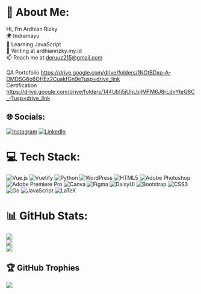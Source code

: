 # 💫 About Me:
Hi, I’m Ardhian Rizky<br>🌍 Indramayu<br>🌱 Learning JavaScript<br>📝 Writing at ardhianrizky.my.id<br>📫 Reach me at deruuz215@gmail.com <br> <br> QA Portofolio https://drive.google.com/drive/folders/1NOtBDxp-A-DMDSG6o6OHEz2CuakfGn9e?usp=drive_link <br> Certification https://drive.google.com/drive/folders/144UbIi5jUhLbjIMFM6J8rLdvYteQ8C_-?usp=drive_link


## 🌐 Socials:
[![Instagram](https://img.shields.io/badge/Instagram-%23E4405F.svg?logo=Instagram&logoColor=white)](https://instagram.com/@deruu215) [![LinkedIn](https://img.shields.io/badge/LinkedIn-%230077B5.svg?logo=linkedin&logoColor=white)](https://linkedin.com/in/https://www.linkedin.com/in/ardhianrizky/) 

# 💻 Tech Stack:
![Vue.js](https://img.shields.io/badge/vue.js-%2335495e.svg?style=for-the-badge&logo=vuedotjs&logoColor=%234FC08D) ![Vuetify](https://img.shields.io/badge/Vuetify-1867C0?style=for-the-badge&logo=vuetify&logoColor=AEDDFF) ![Python](https://img.shields.io/badge/python-3670A0?style=for-the-badge&logo=python&logoColor=ffdd54) ![WordPress](https://img.shields.io/badge/WordPress-%23117AC9.svg?style=for-the-badge&logo=WordPress&logoColor=white) ![HTML5](https://img.shields.io/badge/html5-%23E34F26.svg?style=for-the-badge&logo=html5&logoColor=white) ![Adobe Photoshop](https://img.shields.io/badge/adobe%20photoshop-%2331A8FF.svg?style=for-the-badge&logo=adobe%20photoshop&logoColor=white) ![Adobe Premiere Pro](https://img.shields.io/badge/Adobe%20Premiere%20Pro-9999FF.svg?style=for-the-badge&logo=Adobe%20Premiere%20Pro&logoColor=white) ![Canva](https://img.shields.io/badge/Canva-%2300C4CC.svg?style=for-the-badge&logo=Canva&logoColor=white) ![Figma](https://img.shields.io/badge/figma-%23F24E1E.svg?style=for-the-badge&logo=figma&logoColor=white) ![DaisyUI](https://img.shields.io/badge/daisyui-5A0EF8?style=for-the-badge&logo=daisyui&logoColor=white) ![Bootstrap](https://img.shields.io/badge/bootstrap-%238511FA.svg?style=for-the-badge&logo=bootstrap&logoColor=white) ![CSS3](https://img.shields.io/badge/css3-%231572B6.svg?style=for-the-badge&logo=css3&logoColor=white) ![Go](https://img.shields.io/badge/go-%2300ADD8.svg?style=for-the-badge&logo=go&logoColor=white) ![JavaScript](https://img.shields.io/badge/javascript-%23323330.svg?style=for-the-badge&logo=javascript&logoColor=%23F7DF1E) ![LaTeX](https://img.shields.io/badge/latex-%23008080.svg?style=for-the-badge&logo=latex&logoColor=white)
# 📊 GitHub Stats:
![](https://github-readme-stats.vercel.app/api?username=deruuz&theme=vue-dark&hide_border=false&include_all_commits=false&count_private=false)<br/>
![](https://github-readme-streak-stats.herokuapp.com/?user=deruuz&theme=vue-dark&hide_border=false)<br/>
![](https://github-readme-stats.vercel.app/api/top-langs/?username=deruuz&theme=vue-dark&hide_border=false&include_all_commits=false&count_private=false&layout=compact)

## 🏆 GitHub Trophies
![](https://github-profile-trophy.vercel.app/?username=deruuz&theme=radical&no-frame=false&no-bg=false&margin-w=4)

<!-- Proudly created with GPRM ( https://gprm.itsvg.in ) -->
